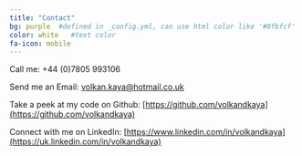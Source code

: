 ```yaml
---
title: "Contact"
bg: purple  #defined in _config.yml, can use html color like '#0fbfcf'
color: white   #text color
fa-icon: mobile
---
```


<i class="fa fa-phone"></i> Call me: +44 (0)7805 993106<a/>

<i class="fa fa-envelope-o"></i> Send me an Email: <a href="mailto:volkan.kaya@hotmail.co.uk">volkan.kaya@hotmail.co.uk<a/>

<i class="fa fa-github-alt"></i> Take a peek at my code on Github: [https://github.com/volkandkaya](https://github.com/volkandkaya)

<i class="fa fa-linkedin"></i> Connect with me on LinkedIn: [https://www.linkedin.com/in/volkandkaya](https://uk.linkedin.com/in/volkandkaya)


